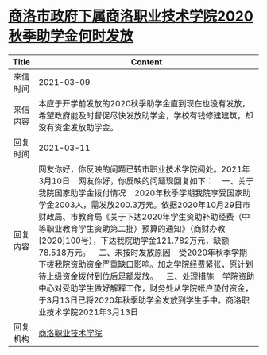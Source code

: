 # <a href="http://www.shangluo.gov.cn/zmhd/ldxxxx.jsp?urltype=leadermail.LeaderMailContentUrl&wbtreeid=1112&leadermailid=7005">商洛市政府下属商洛职业技术学院2020秋季助学金何时发放</a>
| Title |                                                                                                                                                                                         Content                                                                                                                                                                                          |
|:-----:|------------------------------------------------------------------------------------------------------------------------------------------------------------------------------------------------------------------------------------------------------------------------------------------------------------------------------------------------------------------------------------------|
| 来信时间  | 2021-03-09                                                                                                                                                                                                                                                                                                                                                                               |
| 来信内容  | 本应于开学前发放的2020秋季助学金直到现在也没有发放，希望政府能及时督促尽快发放助学金，学校有钱修建建筑，却没有资金发放助学金。                                                                                                                                                                                                                                                                                                                        |
| 回复时间  | 2021-03-11                                                                                                                                                                                                                                                                                                                                                                               |
| 回复内容  | 网友你好，你反映的问题已转市职业技术学院阅处。2021年3月10日    网友你好，你反映的问题现回复如下：    一、关于我院国家助学金拨付情况    2020年秋季学期我院享受国家助学金2003人，需发放200.3万元。依据2020年10月29日市财政局、市教育局《关于下达2020年学生资助补助经费（中等职业教育学生资助第二批）预算的通知》（商财办教[2020]100号），下达我院助学金121.782万元，缺额78.518万元。    二、未按时发放原因    受2020年秋季学期下拨我院资助资金严重缺口影响。加之学院经费紧张，原计划待上级资金拨付到位后足额发放。    三、处理措施    学院资助中心对受助学生做好解释工作，财务处从学院帐户垫付资金，于3月13日已将2020年秋季助学金发放到学生手中。商洛职业技术学院2021年3月13日 |
| 回复机构  | <a href="../../category/agencies/商洛职业技术学院.md">商洛职业技术学院</a>                                                                                                                                                                                                                                                                                                                               |